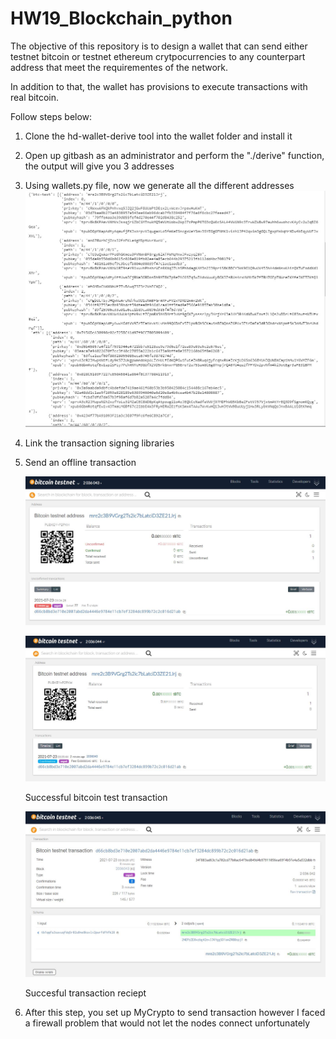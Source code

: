 # HW19_Blockchain_python

The objective of this repository is to design a wallet that can send either testnet bitcoin or testnet ethereum crytpocurrencies to any counterpart address that meet the requirementes of the network.

In addition to that, the wallet has provisions to execute transactions with real bitcoin.

Follow steps below:

1. Clone the hd-wallet-derive tool into the wallet folder and install it

2. Open up gitbash as an administrator and perform the "./derive" function, the output will give you 3 addresses

3. Using wallets.py file, now we generate all the different addresses
    ![](Screenshots/4.jpg)

4. Link the transaction signing libraries

5. Send an offline transaction

    ![](Screenshots/1.jpg)

    ![](Screenshots/2.jpg)
   
    Successful bitcoin test transaction

   ![](Screenshots/3.jpg)

   Succesful transaction reciept
   
6. After this step, you set up MyCrypto to send transaction however I faced a firewall problem that would not let the nodes connect unfortunately
